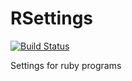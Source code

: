 RSettings
========

[![Build Status](https://secure.travis-ci.org/ben-biddington/rsettings.png)](http://travis-ci.org/ben-biddington/rsettings)

Settings for ruby programs
